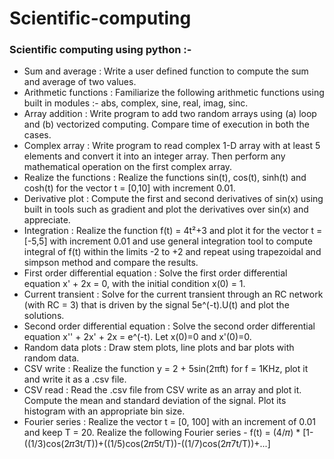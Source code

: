 # Scientific-computing
### Scientific computing using python :-
<ul>
  <li>Sum and average : Write a user defined function to compute the sum and average of two values.</li>
  <li>Arithmetic functions : Familiarize the following arithmetic functions using built in modules :- abs, complex, sine, real, imag, sinc.</li>
  <li>Array addition : Write program to add two random arrays using (a) loop and (b) vectorized computing. Compare time of execution in both the cases.</li>
  <li>Complex array : Write program to read complex 1-D array with at least 5 elements and convert it into an integer array. Then perform any mathematical operation on the first    complex array.</li>
  <li>Realize the functions : Realize the functions sin(t), cos(t), sinh(t) and cosh(t) for the vector t = [0,10] with increment 0.01.</li>
  <li>Derivative plot : Compute the first and second derivatives of sin(x) using built in tools such as gradient and plot the derivatives over sin(x) and
    appreciate.</li>
  <li>Integration : Realize the function f(t) = 4t²+3 and plot it for the vector t = [-5,5] with increment 0.01 and use general integration tool to compute integral of f(t) within the limits -2 to +2 and repeat using trapezoidal and simpson method and compare the results.</li>
  <li>First order differential equation : Solve the first order differential equation x' + 2x = 0, with the initial condition x(0) = 1.</li>
  <li>Current transient : Solve for the current transient through an RC network (with RC = 3) that is driven by the signal 5e^(-t).U(t) and plot the solutions.</li>
  <li>Second order differential equation : Solve the second order differential equation x'' + 2x' + 2x = e^(-t). Let x(0)=0 and x'(0)=0.</li>
  <li>Random data plots : Draw stem plots, line plots and bar plots with random data.</li>
  <li>CSV write : Realize the function y = 2 + 5sin(2πft) for f = 1KHz, plot it and write it as a .csv file.</li>
  <li>CSV read : Read the .csv file from CSV write as an array and plot it. Compute the mean and standard deviation of the signal. Plot its histogram with an appropriate bin size.</li>
  <li>Fourier series : Realize the vector t = [0, 100] with an increment of 0.01 and keep T = 20. Realize the following Fourier series - f(t) = (4/𝜋) * [1-((1/3)cos(2𝜋3t/T))+((1/5)cos(2𝜋5t/T))-((1/7)cos(2𝜋7t/T))+...]
</ul>
